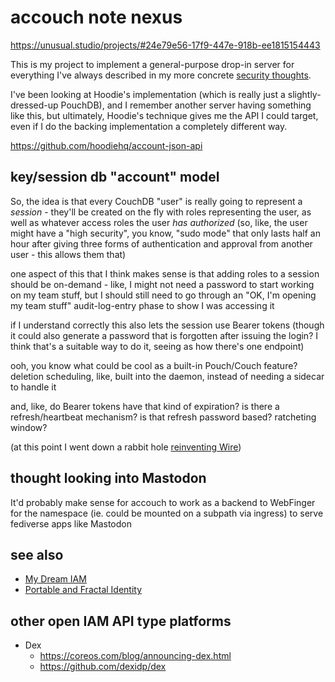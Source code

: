 # accouch note nexus

https://unusual.studio/projects/#24e79e56-17f9-447e-918b-ee1815154443

This is my project to implement a general-purpose drop-in server for everything I've always described in my more concrete [security thoughts](4dd64124-8e20-4901-aae4-5876361adc85.md).

I've been looking at Hoodie's implementation (which is really just a slightly-dressed-up PouchDB), and I remember another server having something like this, but ultimately, Hoodie's technique gives me the API I could target, even if I do the backing implementation a completely different way.

https://github.com/hoodiehq/account-json-api

## key/session db "account" model

So, the idea is that every CouchDB "user" is really going to represent a *session* - they'll be created on the fly with roles representing the user, as well as whatever access roles the user *has authorized* (so, like, the user might have a "high security", you know, "sudo mode" that only lasts half an hour after giving three forms of authentication and approval from another user - this allows them that)

one aspect of this that I think makes sense is that adding roles to a session should be on-demand - like, I might not need a password to start working on my team stuff, but I should still need to go through an "OK, I'm opening my team stuff" audit-log-entry phase to show I was accessing it

if I understand correctly this also lets the session use Bearer tokens (though it could also generate a password that is forgotten after issuing the login? I think that's a suitable way to do it, seeing as how there's one endpoint)

ooh, you know what could be cool as a built-in Pouch/Couch feature? deletion scheduling, like, built into the daemon, instead of needing a sidecar to handle it

and, like, do Bearer tokens have that kind of expiration? is there a refresh/heartbeat mechanism? is that refresh password based? ratcheting window?

(at this point I went down a rabbit hole [reinventing Wire](5bb0e461-f613-4386-8586-9f084953ffe8.md))

## thought looking into Mastodon

It'd probably make sense for accouch to work as a backend to WebFinger for the namespace (ie. could be mounted on a subpath via ingress) to serve fediverse apps like Mastodon

## see also

- [My Dream IAM](3f7019fb-74ea-4de9-bfb1-3985e0b79482.md)
- [Portable and Fractal Identity](64a52921-8c92-40bb-a0e5-16414cc96d18.md)

## other open IAM API type platforms

- Dex
  - https://coreos.com/blog/announcing-dex.html
  - https://github.com/dexidp/dex
